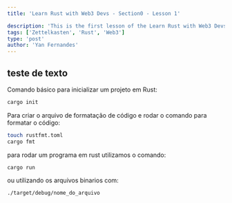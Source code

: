 ```yaml
---
title: 'Learn Rust with Web3 Devs - Section0 - Lesson 1'

description: 'This is the first lesson of the Learn Rust with Web3 Devs Bluiding program.'
tags: ['Zettelkasten', 'Rust', 'Web3']
type: 'post'
author: 'Yan Fernandes'
---
```


## teste de texto

Comando básico para inicializar um projeto em Rust:

```bash
cargo init
```

Para criar o arquivo de formatação de código e rodar o comando para formatar o código:

```bash
touch rustfmt.toml
cargo fmt
```

para rodar um programa em rust utilizamos o comando:

```bash
cargo run
```

ou utilizando os arquivos binarios com:

```bash
./target/debug/nome_do_arquivo
```
